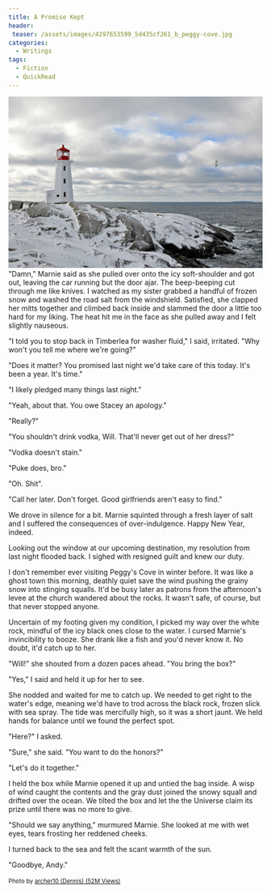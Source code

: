 ```yaml
---
title: A Promise Kept
header:
 teaser: /assets/images/4297653599_5d435cf261_b_peggy-cove.jpg
categories:
  - Writings
tags:
  - Fiction
  - QuickRead
---
```

<img src="/assets/images/4297653599_5d435cf261_b_peggy-cove.jpg">"Damn," Marnie said as she pulled over onto the icy soft-shoulder and got out, leaving the car running but the door ajar. The beep-beeping cut through me like knives. I watched as my sister grabbed a handful of frozen snow and washed the road salt from the windshield. Satisfied, she clapped her mitts together and climbed back inside and slammed the door a little too hard for my liking. The heat hit me in the face as she pulled away and I felt slightly nauseous.

"I told you to stop back in Timberlea for washer fluid," I said, irritated. "Why won't you tell me where we're going?"

"Does it matter? You promised last night we'd take care of this today. It's been a year. It's time."

"I likely pledged many things last night."

"Yeah, about that. You owe Stacey an apology."

"Really?"

"You shouldn't drink vodka, Will. That'll never get out of her dress?"

"Vodka doesn't stain."

"Puke does, bro."

"Oh. Shit".

"Call her later. Don't forget. Good girlfriends aren't easy to find."

We drove in silence for a bit. Marnie squinted through a fresh layer of salt and I suffered the consequences of over-indulgence. Happy New Year, indeed.

Looking out the window at our upcoming destination, my resolution from last night flooded back. I sighed with resigned guilt and knew our duty.

I don't remember ever visiting Peggy's Cove in winter before. It was like a ghost town this morning, deathly quiet save the wind pushing the grainy snow into stinging squalls. It'd be busy later as patrons from the afternoon's levee at the church wandered about the rocks. It wasn't safe, of course, but that never stopped anyone.

Uncertain of my footing given my condition, I picked my way over the white rock, mindful of the icy black ones close to the water. I cursed Marnie's invincibility to booze. She drank like a fish and you'd never know it. No doubt, it'd catch up to her.

"Will!" she shouted from a dozen paces ahead. "You bring the box?"

"Yes," I said and held it up for her to see.

She nodded and waited for me to catch up. We needed to get right to the water's edge, meaning we'd have to trod across the black rock, frozen slick with sea spray. The tide was mercifully high, so it was a short jaunt. We held hands for balance until we found the perfect spot.

"Here?" I asked.

"Sure," she said. "You want to do the honors?"

"Let's do it together."

I held the box while Marnie opened it up and untied the bag inside. A wisp of wind caught the contents and the gray dust joined the snowy squall and drifted over the ocean. We tilted the box and let the the Universe claim its prize until there was no more to give.

"Should we say anything," murmured Marnie. She looked at me with wet eyes, tears frosting her reddened cheeks.

I turned back to the sea and felt the scant warmth of the sun.

"Goodbye, Andy."

<small>Photo by <a href="http://www.flickr.com/photos/22490717@N02/4297653599">archer10 (Dennis) (52M Views)</a></small>